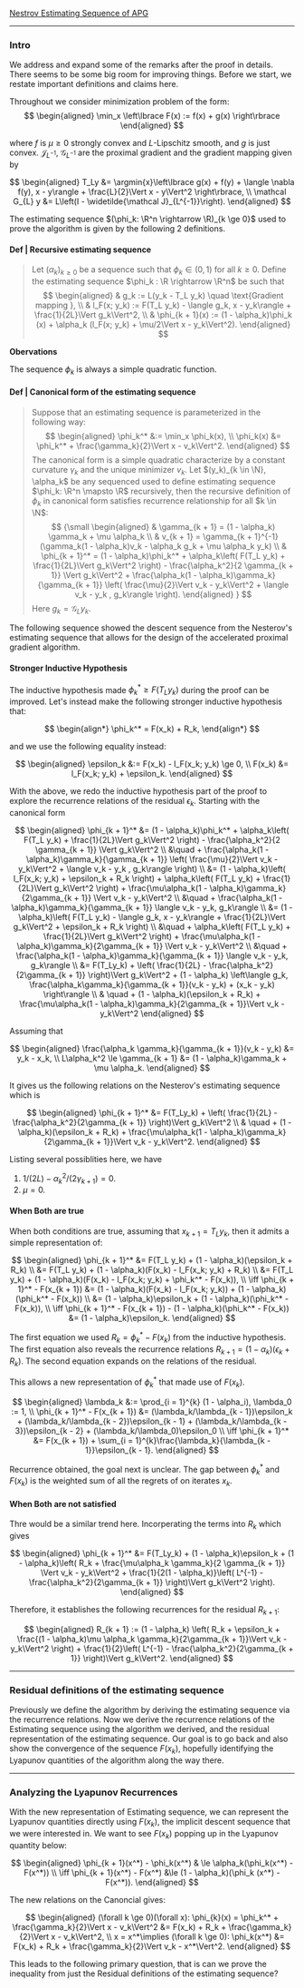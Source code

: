 [Nestrov Estimating Sequence of APG](Nestrov%20Estimating%20Sequence%20of%20APG.md)

---
### **Intro**

We address and expand some of the remarks after the proof in details. 
There seems to be some big room for improving things. 
Before we start, we restate important definitions and claims here. 

Throughout we consider minimization problem of the form: 
$$
\begin{aligned}
    \min_x \left\lbrace
        F(x) := f(x) + g(x)
    \right\rbrace
\end{aligned}
$$

where $f$ is $\mu \ge 0$ strongly convex and $L$-Lipschitz smooth, and $g$ is just convex. 
$\mathcal J_{L^{-1}}$, $\mathcal G_{L^{-1}}$ are the proximal gradient and the gradient mapping given by 

$$
\begin{aligned}
    T_Ly 
    &= \argmin{x}\left\lbrace
        g(x) + f(y) + \langle \nabla f(y), x - y\rangle 
        + 
        \frac{L}{2}\Vert x - y\Vert^2
    \right\rbrace,
    \\
    \mathcal G_{L} y &= L\left(I - \widetilde{\mathcal J}_{L^{-1}}\right). 
\end{aligned}
$$

The estimating sequence $(\phi_k: \R^n \rightarrow \R)_{k \ge 0}$ used to prove the algorithm is given by the following 2 definitions. 

#### **Def | Recursive estimating sequence**
> Let $(\alpha_k)_{k\ge 0}$ be a sequence such that $\phi_k \in (0, 1)$ for all $k \ge 0$. 
> Define the estimating sequence $\phi_k : \R \rightarrow \R^n$ be such that 
> $$
> \begin{aligned}
>     & g_k := L(y_k - T_L y_k) \quad \text{Gradient mapping }, 
>     \\
>     & l_F(x; y_k) := F(T_L y_k) - \langle g_k, x - y_k\rangle + 
>     \frac{1}{2L}\Vert g_k\Vert^2, 
>     \\
>     & 
>     \phi_{k + 1}(x)
>     := (1 - \alpha_k)\phi_k (x) + 
>     \alpha_k (l_F(x; y_k) + \mu/2\Vert x - y_k\Vert^2). 
> \end{aligned}
> $$

**Obervations**

The sequence $\phi_k$ is always a simple quadratic function. 


#### **Def | Canonical form of the estimating sequence**
> Suppose that an estimating sequence is parameterized in the following way: 
> $$
> \begin{aligned}
>     \phi_k^* &:= \min_x \phi_k(x), 
>     \\
>     \phi_k(x) &= \phi_k^* + \frac{\gamma_k}{2}\Vert x - v_k\Vert^2. 
> \end{aligned}
> $$
> The canonical form is a simple quadratic characterize by a constant curvature $\gamma_k$ and the unique minimizer $v_k$. 
> Let $(y_k)_{k \in \N}, \alpha_k$ be any sequenced used to define estimating sequence $\phi_k: \R^n \mapsto \R$ recursively, then the recursive definition of $\phi_k$ in canonical form satisfies recurrence relationship for all $k \in \N$: 
> $$
> {\small
> \begin{aligned}
>     & \gamma_{k + 1} = (1 - \alpha_k) \gamma_k + \mu \alpha_k
>     \\
>     & 
>     v_{k + 1} = \gamma_{k + 1}^{-1}
>     (\gamma_k(1 - \alpha_k)v_k - \alpha_k g_k + \mu \alpha_k y_k)
>     \\
>     & 
>     \phi_{k + 1}^* = 
>     (1 - \alpha_k)\phi_k^*
>     + \alpha_k\left(
>         F(T_L y_k) + \frac{1}{2L}\Vert g_k\Vert^2 
>     \right) 
>     - \frac{\alpha_k^2}{2 \gamma_{k + 1}} \Vert g_k\Vert^2 
>     + 
>     \frac{\alpha_k(1 - \alpha_k)\gamma_k}{\gamma_{k + 1}} 
>     \left(
>         \frac{\mu}{2}\Vert v_k - y_k\Vert^2 
>         + \langle v_k - y_k , g_k\rangle
>     \right). 
> \end{aligned}
> }
> $$
> Here $g_k = \mathcal G_L y_k$. 


The following sequence showed the descent sequence from the Nesterov's estimating sequence that allows for the design of the accelerated proximal gradient algorithm. 

#### **Stronger Inductive Hypothesis**

The inductive hypothesis made $\phi_k^* \ge F(T_Ly_k)$ during the proof can be improved. 
Let's instead make the following stronger inductive hypothesis that: 

$$
\begin{align*}
    \phi_k^* = F(x_k) + R_k, 
\end{align*}
$$

and we use the following equality instead: 

$$
\begin{aligned}
    \epsilon_k &:= F(x_k) - l_F(x_k; y_k) \ge 0, 
    \\
    F(x_k) &= l_F(x_k; y_k)
    + \epsilon_k. 
\end{aligned}
$$

With the above, we redo the inductive hypothesis part of the proof to explore the recurrence relations of the residual $\epsilon_k$. 
Starting with the canonical form 

$$
\begin{aligned}
    \phi_{k + 1}^* 
    &= 
    (1 - \alpha_k)\phi_k^*
    + \alpha_k\left(
        F(T_L y_k) + \frac{1}{2L}\Vert g_k\Vert^2 
    \right) 
    - \frac{\alpha_k^2}{2 \gamma_{k + 1}} \Vert g_k\Vert^2 
    \\
    &\quad 
        + 
        \frac{\alpha_k(1 - \alpha_k)\gamma_k}{\gamma_{k + 1}} 
        \left(
            \frac{\mu}{2}\Vert v_k - y_k\Vert^2 
            + \langle v_k - y_k , g_k\rangle
        \right)
    \\
    &= 
    (1 - \alpha_k)\left(
        l_F(x_k; y_k) + \epsilon_k + R_k
    \right)
    + 
    \alpha_k\left(
        F(T_L y_k) + \frac{1}{2L}\Vert g_k\Vert^2 
    \right) 
    + 
    \frac{\mu\alpha_k(1 - \alpha_k)\gamma_k}{2\gamma_{k + 1}}
    \Vert v_k - y_k\Vert^2
    \\
        &\quad 
        + \frac{\alpha_k(1 - \alpha_k)\gamma_k}{\gamma_{k + 1}}
        \langle v_k - y_k, g_k\rangle
    \\
    &= 
    (1 - \alpha_k)\left(
        F(T_L y_k) - \langle g_k, x - y_k\rangle + 
        \frac{1}{2L}\Vert g_k\Vert^2 + \epsilon_k + R_k
    \right)
    \\ &\quad 
        + 
        \alpha_k\left(
            F(T_L y_k) + \frac{1}{2L}\Vert g_k\Vert^2 
        \right) 
        + 
        \frac{\mu\alpha_k(1 - \alpha_k)\gamma_k}{2\gamma_{k + 1}}
        \Vert v_k - y_k\Vert^2
    \\
        &\quad 
        + \frac{\alpha_k(1 - \alpha_k)\gamma_k}{\gamma_{k + 1}}
        \langle v_k - y_k, g_k\rangle
    \\
    &= 
    F(T_Ly_k)
    + 
    \left(
        \frac{1}{2L} - \frac{\alpha_k^2}{2\gamma_{k + 1}}
    \right)\Vert g_k\Vert^2
    + 
    (1 - \alpha_k)
    \left\langle 
        g_k, \frac{\alpha_k\gamma_k}{\gamma_{k + 1}}(v_k - y_k) + (x_k - y_k)
    \right\rangle
    \\ & \quad 
        + (1 - \alpha_k)(\epsilon_k + R_k)
        + \frac{\mu\alpha_k(1 - \alpha_k)\gamma_k}{2\gamma_{k + 1}}\Vert v_k - y_k\Vert^2
\end{aligned}
$$

Assuming that 

$$
\begin{aligned}
    \frac{\alpha_k \gamma_k}{\gamma_{k + 1}}(v_k - y_k) 
    &= y_k - x_k, 
    \\
    L\alpha_k^2 
    \le
    \gamma_{k + 1} &= (1 - \alpha_k)\gamma_k + \mu \alpha_k. 
\end{aligned}
$$

It gives us the following relations on the Nesterov's estimating sequence which is 

$$
\begin{aligned}
    \phi_{k + 1}^* &= 
    F(T_Ly_k)
    + 
    \left(
        \frac{1}{2L} - \frac{\alpha_k^2}{2\gamma_{k + 1}}
    \right)\Vert g_k\Vert^2
    \\ & \quad 
        + (1 - \alpha_k)(\epsilon_k + R_k)
        + \frac{\mu\alpha_k(1 - \alpha_k)\gamma_k}{2\gamma_{k + 1}}\Vert v_k - y_k\Vert^2. 
\end{aligned}
$$

Listing several possiblities here, we have 

1. $1/(2L) - \alpha_k^2/(2\gamma_{k + 1}) = 0$. 
2. $\mu = 0$.


#### **When Both are true**
When both conditions are true, assuming that $x_{k + 1} = T_L y_k$, then it admits a simple representation of: 

$$
\begin{aligned}
    \phi_{k + 1}^* 
    &= 
    F(T_L y_k) + (1 - \alpha_k)(\epsilon_k + R_k)
    \\
    &= 
    F(T_L y_k) + (1 - \alpha_k)(F(x_k) - l_F(x_k; y_k) + R_k)
    \\
    &= 
    F(T_L y_k) + (1 - \alpha_k)(F(x_k) - l_F(x_k; y_k) + \phi_k^* - F(x_k)), 
    \\
    \iff 
    \phi_{k + 1}^* - F(x_{k + 1}) &= 
    (1 - \alpha_k)(F(x_k) - l_F(x_k; y_k)) + (1 - \alpha_k)(\phi_k^* - F(x_k))
    \\
    &= 
    (1 - \alpha_k)\epsilon_k + (1 - \alpha_k)(\phi_k^* - F(x_k)), 
    \\
    \iff 
    \phi_{k + 1}^* - F(x_{k + 1}) - 
    (1 - \alpha_k)(\phi_k^* - F(x_k)) &= (1 - \alpha_k)\epsilon_k. 
\end{aligned}
$$

The first equation we used $R_k = \phi_k^* - F(x_k)$ from the inductive hypothesis. 
The first equation also reveals the recurrence relations $R_{k + 1} = (1 - \alpha_k)(\epsilon_k + R_k)$. 
The second equation expands on the relations of the residual. 

This allows a new representation of $\phi_k^*$ that made use of $F(x_k)$. 

$$
\begin{aligned}
    \lambda_k &:= \prod_{i = 1}^{k} (1 - \alpha_i), \lambda_0 := 1, 
    \\
    \phi_{k + 1}^* - F(x_{k + 1}) &= 
    (\lambda_k/\lambda_{k - 1})\epsilon_k 
    + (\lambda_k/\lambda_{k - 2})\epsilon_{k - 1} 
    + (\lambda_k/\lambda_{k - 3})\epsilon_{k - 2}
    + (\lambda_k/\lambda_0)\epsilon_0
    \\
    \iff 
    \phi_{k + 1}^* &= 
    F(x_{k + 1}) + 
    \sum_{i = 1}^{k}\frac{\lambda_k}{\lambda_{k - 1}}\epsilon_{k - 1}. 
\end{aligned}
$$

Recurrence obtained, the goal next is unclear. 
The gap between $\phi_k^*$ and $F(x_k)$ is the weighted sum of all the regrets of on iterates $x_k$. 

#### **When Both are not satisfied**

Thre would be a similar trend here. 
Incorperating the terms into $R_k$ which gives 

$$
\begin{aligned}
    \phi_{k + 1}^*
    &= F(T_Ly_k) + (1 - \alpha_k)\epsilon_k
    + 
    (1 - \alpha_k)\left(
        R_k + 
        \frac{\mu\alpha_k \gamma_k}{2 \gamma_{k + 1}} \Vert v_k - y_k\Vert^2
        + 
        \frac{1}{2(1 - \alpha_k)}\left(
            L^{-1} - \frac{\alpha_k^2}{2\gamma_{k + 1}}
        \right)\Vert g_k\Vert^2
    \right). 
\end{aligned}
$$

Therefore, it establishes the following recurrences for the residual $R_{k + 1}$: 

$$
\begin{aligned}
    R_{k + 1}
    := 
    (1 - \alpha_k) 
    \left(
        R_k + \epsilon_k + 
        \frac{(1 - \alpha_k)\mu \alpha_k \gamma_k}{2\gamma_{k + 1}}\Vert v_k - y_k\Vert^2
    \right)
    + 
    \frac{1}{2}\left(
        L^{-1} - \frac{\alpha_k^2}{2\gamma_{k + 1}}
    \right)\Vert g_k\Vert^2. 
\end{aligned}
$$


---
### **Residual definitions of the estimating sequence**

Previously we define the algorithm by deriving the estimating sequence via the recurrence relations. 
Now we derive the recurrence relations of the Estimating sequence using the algorithm we derived, and the residual representation of the estimating sequence. 
Our goal is to go back and also show the convergence of the sequence $F(x_k)$, hopefully identifying the Lyapunov quantities of the algorithm along the way there. 




---
### **Analyzing the Lyapunov Recurrences**

With the new representation of Estimating sequence, we can represent the Lyapunov quantities directly using $F(x_k)$, the implicit descent sequence that we were interested in. 
We want to see $F(x_k)$ popping up in the Lyapunov quantity below: 

$$
\begin{aligned}
    \phi_{k + 1}(x^*) - \phi_k(x^*) 
    & \le 
    \alpha_k(\phi_k(x^*) - F(x^*))
    \\
    \iff 
    \phi_{k + 1}(x^*) - F(x^*)
    &\le 
    (1 - \alpha_k)(\phi_k (x^*) - F(x^*)). 
\end{aligned}
$$

The new relations on the Canoncial gives: 

$$
\begin{aligned}
    (\forall k \ge 0)(\forall x): 
    \phi_{k}(x) = \phi_k^* + \frac{\gamma_k}{2}\Vert x - v_k\Vert^2
    &= 
    F(x_k) + R_k + 
    \frac{\gamma_k}{2}\Vert x - v_k\Vert^2, 
    \\
    x = x^*\implies 
    (\forall k \ge 0): \phi_k(x^*) 
    &= F(x_k) + R_k + \frac{\gamma_k}{2}\Vert v_k - x^*\Vert^2. 
\end{aligned}
$$

This leads to the following primary question, that is can we prove the inequality from just the Residual definitions of the estimating sequence? 
